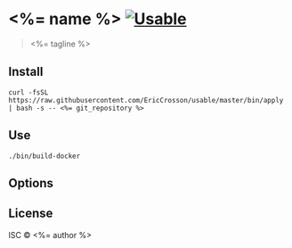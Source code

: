 # <%= name %> [![Usable](https://img.shields.io/badge/is-usable-8e74b2.svg)](https://github.com/ericcrosson/usable)

> <%= tagline %>

## Install

``` {.sourceCode .bash}
curl -fsSL https://raw.githubusercontent.com/EricCrosson/usable/master/bin/apply | bash -s -- <%= git_repository %>
```

## Use

``` {.sourceCode .bash}
./bin/build-docker
```

## Options

## License

ISC © <%= author %>
